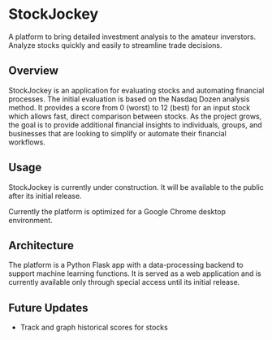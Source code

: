 # StockJockey
A platform to bring detailed investment analysis to the amateur inverstors. Analyze stocks quickly and easily to streamline trade decisions.

## Overview
StockJockey is an application for evaluating stocks and automating financial processes. The initial evaluation is based on the Nasdaq Dozen analysis method. It provides a score from 0 (worst) to 12 (best) for an input stock which allows fast, direct comparison between stocks. As the project grows, the goal is to provide additional financial insights to individuals, groups, and businesses that are looking to simplify or automate their financial workflows.

## Usage
StockJockey is currently under construction. It will be available to the public after its initial release.

Currently the platform is optimized for a Google Chrome desktop environment.

## Architecture
The platform is a Python Flask app with a data-processing backend to support machine learning functions. It is served as a web application and is currently available only through special access until its initial release.

## Future Updates
- Track and graph historical scores for stocks

